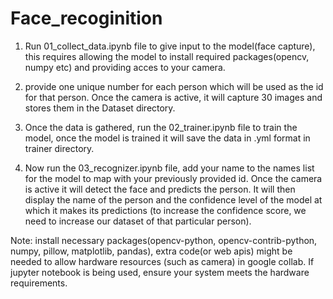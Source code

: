 # Face_recoginition
1) Run 01_collect_data.ipynb file to give input to the model(face capture), this requires allowing the model to install required packages(opencv, numpy etc) and providing acces to your camera.

2) provide one unique number for each person which will be used as the id for that person. Once the camera is active, it will capture 30 images and stores them in the Dataset directory.

3) Once the data is gathered, run the 02_trainer.ipynb file to train the model, once the model is trained it will save the data in .yml format in trainer directory.

4) Now run the 03_recognizer.ipynb file, add your name to the names list for the model to map with your previously provided id. Once the camera is active it will detect the face and predicts the person. It will then display the name of the person and the confidence level of the model at which it makes its predictions (to increase the confidence score, we need to increase our dataset of that particular person).

Note: install necessary packages(opencv-python, opencv-contrib-python, numpy, pillow, matplotlib, pandas), extra code(or web apis) might be needed to allow hardware resources (such as camera) in google collab. If jupyter notebook is being used, ensure your system meets the hardware requirements. 
